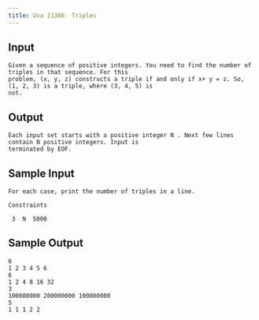 ```yaml
---
title: Uva 11386  Triples
---
```



## Input

```
Given a sequence of positive integers. You need to find the number of triples in that sequence. For this
problem, (x, y, z) constructs a triple if and only if x+ y = z. So, (1, 2, 3) is a triple, where (3, 4, 5) is
not.
```

## Output

```
Each input set starts with a positive integer N . Next few lines contain N positive integers. Input is
terminated by EOF.

```

## Sample Input

```
For each case, print the number of triples in a line.

Constraints

 3  N  5000

```

## Sample Output

```
6
1 2 3 4 5 6
6
1 2 4 8 16 32
3
100000000 200000000 100000000
5
1 1 1 2 2

```
